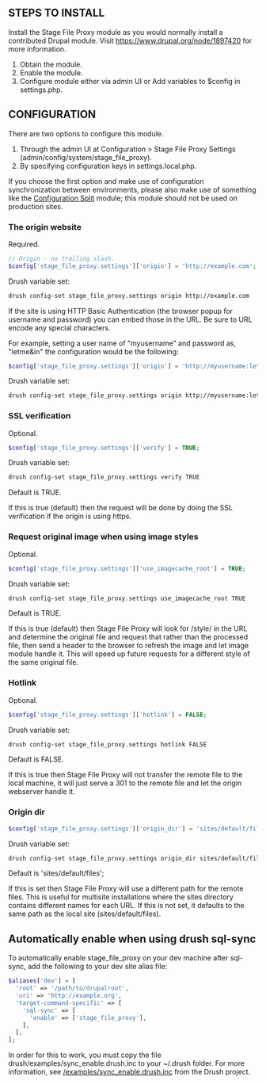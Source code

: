 STEPS TO INSTALL
----------------

Install the Stage File Proxy module as you would normally install a contributed
Drupal module. Visit https://www.drupal.org/node/1897420 for more information.

1. Obtain the module.
2. Enable the module.
3. Configure module either via admin UI or Add variables to $config in settings.php.


CONFIGURATION
-------------
There are two options to configure this module.

1.  Through the admin UI at Configuration > Stage File Proxy Settings 
    (admin/config/system/stage_file_proxy).
2.  By specifying configuration keys in settings.local.php.

If you choose the first option and make use of configuration synchronization 
between environments, please also make use of something like the 
[Configuration Split](https://www.drupal.org/project/config_split) module; this 
module should not be used on production sites. 

### The origin website
Required.
```php
// Origin - no trailing slash.
$config['stage_file_proxy.settings']['origin'] = 'http://example.com';  // no trailing slash
```
Drush variable set:
```bash
drush config-set stage_file_proxy.settings origin http://example.com
```
If the site is using HTTP Basic Authentication (the browser popup for username
and password) you can embed those in the URL. Be sure to URL encode any
special characters.

For example, setting a user name of "myusername" and password as, "letme&in" the
configuration would be the following:
```php
$config['stage_file_proxy.settings']['origin'] = 'http://myusername:letme%26in@example.com';
```
Drush variable set:
```bash
drush config-set stage_file_proxy.settings origin http://myusername:letme%26in@example.com
```

### SSL verification
Optional.
```php
$config['stage_file_proxy.settings']['verify'] = TRUE;
```
Drush variable set:
```bash
drush config-set stage_file_proxy.settings verify TRUE
```
Default is TRUE.

If this is true (default) then the request will be done by doing the SSL
verification if the origin is using https.

### Request original image when using image styles
Optional.
```php
$config['stage_file_proxy.settings']['use_imagecache_root'] = TRUE;
```
Drush variable set:
```bash
drush config-set stage_file_proxy.settings use_imagecache_root TRUE
```
Default is TRUE.

If this is true (default) then Stage File Proxy will look for /style/ in
the URL and determine the original file and request that rather than the
processed file, then send a header to the browser to refresh the image and let
image module handle it. This will speed up future requests for a different 
style of the same original file.

### Hotlink
Optional.
```php
$config['stage_file_proxy.settings']['hotlink'] = FALSE;
```
Drush variable set:
```bash
drush config-set stage_file_proxy.settings hotlink FALSE
```
Default is FALSE.

If this is true then Stage File Proxy will not transfer the remote file to the
local machine, it will just serve a 301 to the remote file and let the origin
webserver handle it.

### Origin dir

```php
$config['stage_file_proxy.settings']['origin_dir'] = 'sites/default/files';
```
Drush variable set:
```bash
drush config-set stage_file_proxy.settings origin_dir sites/default/files
```
Default is 'sites/default/files';

If this is set then Stage File Proxy will use a different path for the remote
files. This is useful for multisite installations where the sites directory
contains different names for each URL. If this is not set, it defaults to the
same path as the local site (sites/default/files).

## Automatically enable when using drush sql-sync

To automatically enable stage_file_proxy on your dev machine after sql-sync, add
the following to your dev site alias file:
```php
$aliases['dev'] = [
  'root' => '/path/to/drupalroot',
  'uri' => 'http://example.org',
  'target-command-specific' => [
    'sql-sync' => [
      'enable' => ['stage_file_proxy'],
    ],
  ],
];
```
In order for this to work, you must copy the file
drush/examples/sync_enable.drush.inc to your ~/.drush folder.
For more information, see [/examples/sync_enable.drush.inc] from the Drush 
project.

[/examples/sync_enable.drush.inc]: https://github.com/drush-ops/drush/blob/8.x/examples/sync_enable.drush.inc

